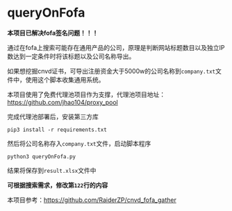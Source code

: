 # queryOnFofa
**本项目已解决fofa签名问题！！！**

通过在fofa上搜索可能存在通用产品的公司，原理是判断网站标题数目以及独立IP数达到一定条件时将该标题以及公司名称导出。

如果想挖掘cnvd证书，可导出注册资金大于5000w的公司名称到`company.txt`文件中，使用这个脚本收集通用系统。

本项目使用了免费代理池项目作为支撑，代理池项目地址：https://github.com/jhao104/proxy_pool

完成代理池部署后，安装第三方库

`pip3 install -r requirements.txt`

然后将公司名称存入`company.txt`文件，启动脚本程序

`python3 queryOnFofa.py`

结果将保存到`result.xlsx`文件中

**可根据搜索需求，修改第`122`行的内容**


本项目参考：https://github.com/RaiderZP/cnvd_fofa_gather
